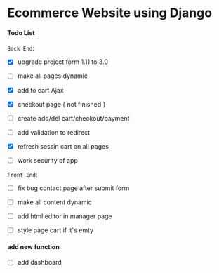 # Ecommerce Website using Django

#### Todo  List
`Back End`:
- [x] upgrade project form 1.11 to 3.0
- [ ] make all pages dynamic
- [x] add to cart Ajax
- [x] checkout page { not finished }
- [ ] create add/del cart/checkout/payment 
- [ ] add validation to redirect
- [x] refresh sessin cart on all pages
- [ ] work security of app 


`Front End`:
- [ ] fix bug contact page after submit form
- [ ] make all content dynamic
- [ ] add html editor in manager page
- [ ] style page cart if it's emty 


#### add new function
- [ ] add dashboard
